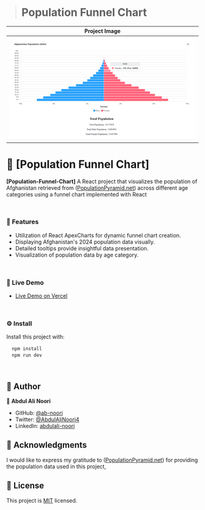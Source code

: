 > # Population Funnel Chart

<div align="center">

| Project Image |
| ----------------------------------------------------------------------------------------------------------------------- |
| <img alt="Finance-Tracker login" src="src/assets/funnelchart.PNG" width="auto"/> |

</div>

# 📖 [Population Funnel Chart] <a name="about-project"></a>

**[Population-Funnel-Chart]** A React project that visualizes the population of Afghanistan retrieved from ([PopulationPyramid.net](https://www.populationpyramid.net/afghanistan/2024/)) across different age categories using a funnel chart implemented with React 

<br/>

### 🔆 Features

- Utilization of React ApexCharts for dynamic funnel chart creation.
- Displaying Afghanistan's 2024 population data visually.
- Detailed tooltips provide insightful data presentation.
- Visualization of population data by age category.

<br/>

### 🚀 Live Demo
 - [Live Demo on Vercel](https://populationfunnelchart.vercel.app/)

<br/>

### ⚙ Install

Install this project with:

```sh
  npm install
  npm run dev
```

<br/>

## 👥 Author <a name="authors"></a>

👤 **Abdul Ali Noori**

- GitHub: [@ab-noori](https://github.com/ab-noori)
- Twitter: [@AbdulAliNoori4](https://twitter.com/AbdulAliNoori4)
- LinkedIn: [abdulali-noori](https://www.linkedin.com/in/abdulali-noori)

  
## 🙏 Acknowledgments
I would like to express my gratitude to ([PopulationPyramid.net](https://www.populationpyramid.net/afghanistan/2024/)) for providing the population data used in this project,

## 📝 License <a name="license"></a>

This project is [MIT](./LICENSE) licensed.



